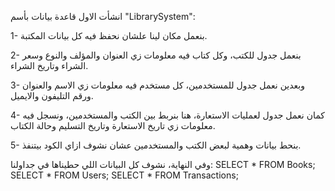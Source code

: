 انشأت الاول قاعدة بيانات بأسم "LibrarySystem":

1- بنعمل مكان لينا علشان نحفظ فيه كل بيانات المكتبة.

2- بنعمل جدول للكتب، وكل كتاب فيه معلومات زي العنوان والمؤلف والنوع وسعر الشراء وتاريخ الشراء.

3- وبعدين نعمل جدول للمستخدمين، كل مستخدم فيه معلومات زي الاسم والعنوان ورقم التليفون والايميل.

4- كمان نعمل جدول لعمليات الاستعارة، هنا بنربط بين الكتب والمستخدمين، ونسجل فيه معلومات زي تاريخ الاستعارة وتاريخ التسليم وحالة الكتاب.


5- بنحط بيانات وهمية لبعض الكتب والمستخدمين عشان نشوف ازاي الكود بيتنفذ.

وفي النهاية، نشوف كل البيانات اللي حطيناها في جداولنا: 
SELECT * FROM Books;
SELECT * FROM Users;
SELECT * FROM Transactions;
